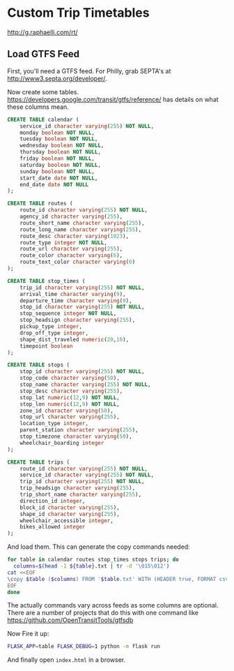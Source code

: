# Custom Trip Timetables

http://g.raphaelli.com/rt/

## Load GTFS Feed

First, you'll need a GTFS feed.  For Philly, grab SEPTA's at http://www3.septa.org/developer/.

Now create some tables.  https://developers.google.com/transit/gtfs/reference/ has details on what these columns mean.

```sql
CREATE TABLE calendar (
    service_id character varying(255) NOT NULL,
    monday boolean NOT NULL,
    tuesday boolean NOT NULL,
    wednesday boolean NOT NULL,
    thursday boolean NOT NULL,
    friday boolean NOT NULL,
    saturday boolean NOT NULL,
    sunday boolean NOT NULL,
    start_date date NOT NULL,
    end_date date NOT NULL
);

CREATE TABLE routes (
    route_id character varying(255) NOT NULL,
    agency_id character varying(255),
    route_short_name character varying(255),
    route_long_name character varying(255),
    route_desc character varying(1023),
    route_type integer NOT NULL,
    route_url character varying(255),
    route_color character varying(6),
    route_text_color character varying(6)
);

CREATE TABLE stop_times (
    trip_id character varying(255) NOT NULL,
    arrival_time character varying(9),
    departure_time character varying(9),
    stop_id character varying(255) NOT NULL,
    stop_sequence integer NOT NULL,
    stop_headsign character varying(255),
    pickup_type integer,
    drop_off_type integer,
    shape_dist_traveled numeric(20,10),
    timepoint boolean
);

CREATE TABLE stops (
    stop_id character varying(255) NOT NULL,
    stop_code character varying(50),
    stop_name character varying(255) NOT NULL,
    stop_desc character varying(255),
    stop_lat numeric(12,9) NOT NULL,
    stop_lon numeric(12,9) NOT NULL,
    zone_id character varying(50),
    stop_url character varying(255),
    location_type integer,
    parent_station character varying(255),
    stop_timezone character varying(50),
    wheelchair_boarding integer
);

CREATE TABLE trips (
    route_id character varying(255) NOT NULL,
    service_id character varying(255) NOT NULL,
    trip_id character varying(255) NOT NULL,
    trip_headsign character varying(255),
    trip_short_name character varying(255),
    direction_id integer,
    block_id character varying(255),
    shape_id character varying(255),
    wheelchair_accessible integer,
    bikes_allowed integer
);
```

And load them. This can generate the copy commands needed:

```sh
for table in calendar routes stop_times stops trips; do
  columns=$(head -1 ${table}.txt | tr -d '\015\012')
cat <<EOF
\copy $table ($columns) FROM '$table.txt' WITH (HEADER true, FORMAT csv);
EOF
done
```

The actually commands vary across feeds as some columns are optional.  There are a number of projects that do this with
one command like https://github.com/OpenTransitTools/gtfsdb

Now Fire it up:
```sh
FLASK_APP=table FLASK_DEBUG=1 python -m flask run
```

And finally open `index.html` in a browser.
